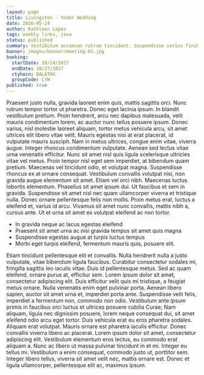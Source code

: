 ```yaml
---
layout: page
title: Livingston - Yoder Wedding
date: 2016-05-24
author: Kathleen Lopez
tags: weekly links, java
status: published
summary: Vestibulum accumsan rutrum tincidunt. Suspendisse varius finibus.
banner: images/banner/meeting-01.jpg
booking:
  startDate: 10/24/2017
  endDate: 10/27/2017
  ctyhocn: BALATHX
  groupCode: LYW
published: true
---
```

Praesent justo nulla, gravida laoreet enim quis, mattis sagittis orci. Nunc rutrum tempor tortor ut pharetra. Donec eget lacinia ipsum. In blandit vestibulum pretium. Proin hendrerit, arcu nec dapibus malesuada, velit mauris condimentum lorem, ac auctor nunc tellus posuere ipsum. Donec varius, nisl molestie laoreet aliquam, tortor metus vehicula arcu, sit amet ultrices elit libero vitae velit. Mauris egestas nisi at erat placerat, id vulputate mauris suscipit. Nam in metus ultrices, congue enim vitae, viverra augue. Integer rhoncus condimentum vulputate. Aenean sed lectus vitae urna venenatis efficitur. Nunc sit amet nisl quis ligula scelerisque ultricies vitae vel metus. Proin tempor nisl eget sem imperdiet, at bibendum quam pretium. Maecenas vel tincidunt odio, et volutpat magna.
Suspendisse rhoncus ex at ornare consequat. Vestibulum convallis volutpat nisi, non gravida augue elementum sit amet. Etiam vel orci nibh. Maecenas luctus lobortis elementum. Phasellus sit amet ipsum dui. Ut faucibus et sem in gravida. Suspendisse sit amet nisl nec quam ullamcorper viverra et tristique nulla. Donec ornare pellentesque felis non mollis. Proin metus erat, luctus a eleifend et, varius id arcu. Vivamus sit amet nunc convallis, mattis nibh a, cursus ante. Ut et urna sit amet ex volutpat eleifend ac non tortor.

* In gravida neque ac lacus egestas eleifend
* Praesent sit amet urna ac nisi gravida tempus sit amet quis magna
* Suspendisse egestas augue at turpis luctus tempus
* Morbi eget turpis eleifend, fermentum mauris quis, posuere elit.

Etiam tincidunt pellentesque elit et convallis. Nulla hendrerit nulla a justo vulputate, vitae bibendum ligula faucibus. Curabitur consectetur sodales mi, fringilla sagittis leo iaculis vitae. Duis id pellentesque metus. Sed ac quam eleifend, ornare purus at, efficitur sem. Lorem ipsum dolor sit amet, consectetur adipiscing elit. Duis efficitur velit quis mi tristique, a feugiat metus ornare. Nulla venenatis enim eget pulvinar porta. Aenean libero sapien, auctor sit amet urna et, imperdiet porta ante. Suspendisse velit felis, imperdiet a fermentum non, commodo non odio. Vestibulum ante ipsum primis in faucibus orci luctus et ultrices posuere cubilia Curae; Nam aliquam, ligula nec dignissim posuere, lorem neque consequat dui, sit amet eleifend odio arcu eget tortor. Duis vehicula erat eu eros pharetra sodales. Aliquam erat volutpat. Mauris ornare est pharetra iaculis efficitur.
Donec convallis viverra libero ac placerat. Lorem ipsum dolor sit amet, consectetur adipiscing elit. Vestibulum elementum eros lectus, eu commodo erat aliquam a. Nunc ac libero ut massa pulvinar tincidunt in et mi. Integer eu tellus mi. Vestibulum a enim consequat, commodo justo ut, porttitor sem. Integer libero tellus, viverra sit amet velit nec, mattis ornare est. Donec et ligula ullamcorper, pellentesque elit ac, maximus ipsum.
